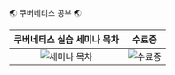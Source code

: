 
🌏 쿠버네티스 공부  🌏


|쿠버네티스 실습 세미나 목차|수료증|
|:-:|:-:|
|![세미나 목차](https://user-images.githubusercontent.com/67897827/154648350-73144090-fb36-42cb-ba7c-8cbae1a1ff91.PNG)|![수료증](https://user-images.githubusercontent.com/67897827/154648364-ceec2248-8451-4bb6-bd48-84799b3303d1.PNG)| 
